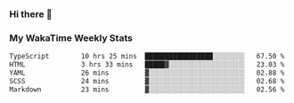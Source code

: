 ### Hi there 👋

<!--
**royschrauwen/royschrauwen** is a ✨ _special_ ✨ repository because its `README.md` (this file) appears on your GitHub profile.

Here are some ideas to get you started:

- 🔭 I’m currently working on ...
- 🌱 I’m currently learning ...
- 👯 I’m looking to collaborate on ...
- 🤔 I’m looking for help with ...
- 💬 Ask me about ...
- 📫 How to reach me: ...
- 😄 Pronouns: ...
- ⚡ Fun fact: ...
-->


### My WakaTime Weekly Stats
<!--START_SECTION:waka-->

```txt
TypeScript        10 hrs 25 mins  █████████████████░░░░░░░░   67.50 %
HTML              3 hrs 33 mins   █████▓░░░░░░░░░░░░░░░░░░░   23.03 %
YAML              26 mins         ▓░░░░░░░░░░░░░░░░░░░░░░░░   02.88 %
SCSS              24 mins         ▓░░░░░░░░░░░░░░░░░░░░░░░░   02.68 %
Markdown          23 mins         ▓░░░░░░░░░░░░░░░░░░░░░░░░   02.56 %
```

<!--END_SECTION:waka-->
